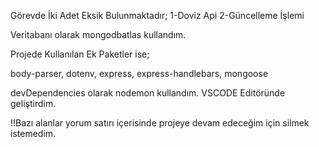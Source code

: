 Görevde İki Adet Eksik Bulunmaktadır;
1-Doviz Api
2-Güncelleme İşlemi

Veritabanı olarak mongodbatlas kullandım.

Projede Kullanılan Ek Paketler ise;

body-parser,
dotenv,
express,
express-handlebars,
mongoose

devDependencies olarak nodemon kullandım. VSCODE Editöründe geliştirdim.

!!Bazı alanlar yorum satırı içerisinde projeye devam edeceğim için silmek istemedim.
